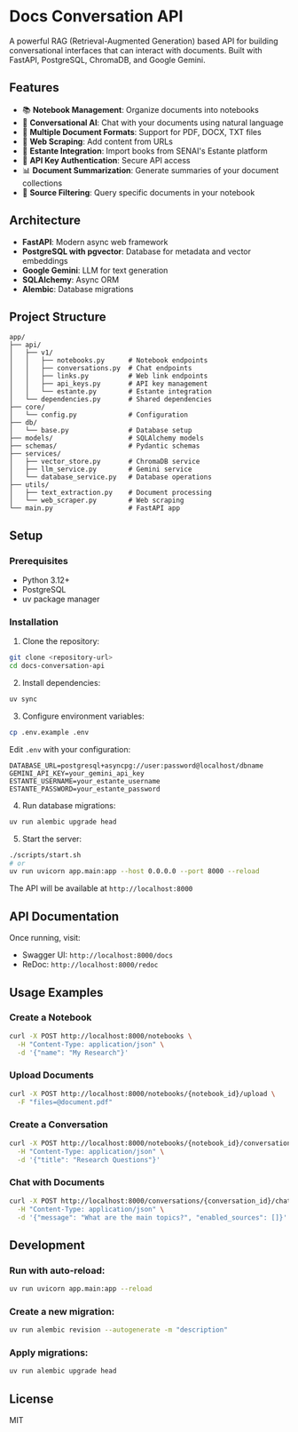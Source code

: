 # Docs Conversation API

A powerful RAG (Retrieval-Augmented Generation) based API for building conversational interfaces that can interact with documents. Built with FastAPI, PostgreSQL, ChromaDB, and Google Gemini.

## Features

- 📚 **Notebook Management**: Organize documents into notebooks
- 💬 **Conversational AI**: Chat with your documents using natural language
- 📄 **Multiple Document Formats**: Support for PDF, DOCX, TXT files
- 🔗 **Web Scraping**: Add content from URLs
- 📖 **Estante Integration**: Import books from SENAI's Estante platform
- 🔑 **API Key Authentication**: Secure API access
- 📊 **Document Summarization**: Generate summaries of your document collections
- 🎯 **Source Filtering**: Query specific documents in your notebook

## Architecture

- **FastAPI**: Modern async web framework
- **PostgreSQL with pgvector**: Database for metadata and vector embeddings
- **Google Gemini**: LLM for text generation
- **SQLAlchemy**: Async ORM
- **Alembic**: Database migrations

## Project Structure

```
app/
├── api/
│   ├── v1/
│   │   ├── notebooks.py      # Notebook endpoints
│   │   ├── conversations.py  # Chat endpoints
│   │   ├── links.py          # Web link endpoints
│   │   ├── api_keys.py       # API key management
│   │   └── estante.py        # Estante integration
│   └── dependencies.py       # Shared dependencies
├── core/
│   └── config.py             # Configuration
├── db/
│   └── base.py               # Database setup
├── models/                   # SQLAlchemy models
├── schemas/                  # Pydantic schemas
├── services/
│   ├── vector_store.py       # ChromaDB service
│   ├── llm_service.py        # Gemini service
│   └── database_service.py   # Database operations
├── utils/
│   ├── text_extraction.py    # Document processing
│   └── web_scraper.py        # Web scraping
└── main.py                   # FastAPI app
```

## Setup

### Prerequisites

- Python 3.12+
- PostgreSQL
- uv package manager

### Installation

1. Clone the repository:
```bash
git clone <repository-url>
cd docs-conversation-api
```

2. Install dependencies:
```bash
uv sync
```

3. Configure environment variables:
```bash
cp .env.example .env
```

Edit `.env` with your configuration:
```env
DATABASE_URL=postgresql+asyncpg://user:password@localhost/dbname
GEMINI_API_KEY=your_gemini_api_key
ESTANTE_USERNAME=your_estante_username
ESTANTE_PASSWORD=your_estante_password
```

4. Run database migrations:
```bash
uv run alembic upgrade head
```

5. Start the server:
```bash
./scripts/start.sh
# or
uv run uvicorn app.main:app --host 0.0.0.0 --port 8000 --reload
```

The API will be available at `http://localhost:8000`

## API Documentation

Once running, visit:
- Swagger UI: `http://localhost:8000/docs`
- ReDoc: `http://localhost:8000/redoc`

## Usage Examples

### Create a Notebook
```bash
curl -X POST http://localhost:8000/notebooks \
  -H "Content-Type: application/json" \
  -d '{"name": "My Research"}'
```

### Upload Documents
```bash
curl -X POST http://localhost:8000/notebooks/{notebook_id}/upload \
  -F "files=@document.pdf"
```

### Create a Conversation
```bash
curl -X POST http://localhost:8000/notebooks/{notebook_id}/conversations \
  -H "Content-Type: application/json" \
  -d '{"title": "Research Questions"}'
```

### Chat with Documents
```bash
curl -X POST http://localhost:8000/conversations/{conversation_id}/chat \
  -H "Content-Type: application/json" \
  -d '{"message": "What are the main topics?", "enabled_sources": []}'
```

## Development

### Run with auto-reload:
```bash
uv run uvicorn app.main:app --reload
```

### Create a new migration:
```bash
uv run alembic revision --autogenerate -m "description"
```

### Apply migrations:
```bash
uv run alembic upgrade head
```

## License

MIT